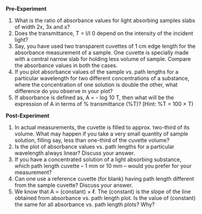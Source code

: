 **Pre-Experiment**

1. What is the ratio of absorbance values for light absorbing samples slabs of width 2x, 3x and x?
2. Does the transmittance, T = I/I 0 depend on the intensity of the incident light?
3. Say, you have used two transparent cuvettes of 1 cm edge length for the absorbance measurement of a sample. One cuvette is specially made with a central narrow slab for holding less volume of sample. Compare the absorbance values in both the cases.
4. If you plot absorbance values of the sample vs. path lengths for a particular wavelength for two different concentrations of a substance, where the concentration of one solution is double the other, what difference do you observe in your plot?
5. If absorbance is defined as, A = - log 10 T, then what will be the expression of A in terms of % transmittance (%T)? [Hint: %T = 100 × T)

**Post-Experiment**

1. In actual measurements, the cuvette is filled to approx. two-third of its volume. What may happen if you take a very small quantity of sample solution, filling say, less than one-third of the cuvette volume?
2. Is the plot of absorbance values vs. path lengths for a particular wavelength always linear? Discuss your answer.
3. If you have a concentrated solution of a light absorbing substance, which path length cuvette – 1 mm or 10 mm – would you prefer for your measurement?
4. Can one use a reference cuvette (for blank) having path length different from the sample cuvette? Discuss your answer.
5. We know that A = (constant) × ℓ. The (constant) is the slope of the line obtained from absorbance vs. path length plot. Is the value of (constant) the same for all absorbance vs. path length plots? Why?

